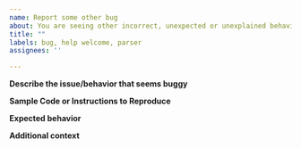 ```yaml
---
name: Report some other bug
about: You are seeing other incorrect, unexpected or unexplained behavior.
title: ""
labels: bug, help welcome, parser
assignees: ''

---
```


**Describe the issue/behavior that seems buggy**
<!-- A clear and concise description of what the bug seems to be. -->


**Sample Code or Instructions to Reproduce**
<!--
Please include sample code or step-by-step instructions to reproduce the bug you are seeing.  If you attach a screenshot PLEASE also provide any actually code shown in plaintext as well so that we can easily copy/paste if necessary to help resolve the issue.

A jsfiddle can sometimes be even better.  You can fork an example test case:
https://jsfiddle.net/ajoshguy/gfzujpyt/
-->


**Expected behavior**
<!--
A clear and concise description of what you expected to happen.  If a screen grab would help, attach one.
-->

**Additional context**
<!--
Add any other context about the problem here.
-->
